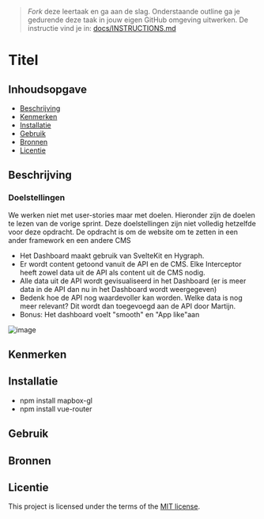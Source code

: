 > _Fork_ deze leertaak en ga aan de slag. 
Onderstaande outline ga je gedurende deze taak in jouw eigen GitHub omgeving uitwerken. 
De instructie vind je in: [docs/INSTRUCTIONS.md](https://github.com/fdnd-task/choices-choices-the-tech-stack/blob/main/docs/INSTRUCTIONS.md)

# Titel
<!-- Geef je project een titel en schrijf in één zin wat het is -->

## Inhoudsopgave

  * [Beschrijving](#beschrijving)
  * [Kenmerken](#kenmerken)
  * [Installatie](#installatie)
  * [Gebruik](#gebruik)
  * [Bronnen](#bronnen)
  * [Licentie](#licentie)

## Beschrijving
<!-- In de Beschrijving staat hoe je project er uit ziet, hoe het werkt en wat je er mee kan. -->


### Doelstellingen

We werken niet met user-stories maar met doelen. Hieronder zijn de doelen te lezen van de vorige sprint. Deze doelstellingen zijn niet volledig hetzelfde voor deze opdracht. De opdracht is om de website om te zetten in een ander framework en een andere CMS

* Het Dashboard maakt gebruik van SvelteKit en Hygraph.
* Er wordt content getoond vanuit de API en de CMS. Elke Interceptor heeft zowel data uit de API als content uit de CMS nodig.
* Alle data uit de API wordt gevisualiseerd in het Dashboard (er is meer data in de API dan nu in het Dashboard wordt weergegeven)
* Bedenk hoe de API nog waardevoller kan worden. Welke data is nog meer relevant? Dit wordt dan toegevoegd aan de API door Martijn.
* Bonus: Het dashboard voelt "smooth" en "App like"aan
<!-- Voeg een mooie poster visual toe 📸 -->
![image](https://github.com/mcphendriks/the-ocean-cleanup/assets/101579892/97f3cd13-fff6-42f2-89fc-c6d8bb57cf76)

<!-- Voeg een link toe naar Github Pages 🌐-->

## Kenmerken
<!-- Bij Kenmerken staat welke technieken zijn gebruikt en hoe. Wat is de HTML structuur? Wat zijn de belangrijkste dingen in CSS? Wat is er met Javascript gedaan en hoe? Misschien heb je een framwork of library gebruikt? -->

## Installatie

* npm install mapbox-gl
* npm install vue-router

## Gebruik

## Bronnen

## Licentie

This project is licensed under the terms of the [MIT license](./LICENSE).
